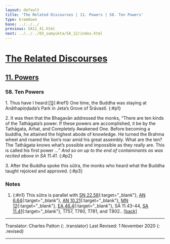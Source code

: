 ```yaml
---
layout: default
title: 'The Related Discourses | 11. Powers | 58. Ten Powers'
type: kramdown
base: ../../../
previous: SA11_41.html
next: ../../../03_samyukta/SA_12/index.html
---
```


# [The Related Discourses](../../../03_samyukta/)
## [11. Powers](../../../03_samyukta/SA_11/)
### 58. Ten Powers

1\. Thus have I heard:[\[1\]](#n1){:#ref1} One time, the Buddha was staying at Anāthapiṇḍada’s Park in Jeta’s Grove of Śrāvastī.
{:#p1}

2\. It was then that the Bhagavān addressed the monks, “There are ten kinds of the Tathāgata’s power. If these powers are accomplished, it be by the Tathāgata, Arhat, and Completely Awakened One. Before becoming a buddha, he attained the highest abode of knowledge. He turned the Brahma wheel and roared the lion’s roar amid his great assembly. What are the ten? The Tathāgata knows what’s possible and impossible as they really are. This is called his first power …” *And so on up to the end of contaminants as was recited above in SA 11.41.*
{:#p2}

3\. After the Buddha spoke this sūtra, the monks who heard what the Buddha taught rejoiced and approved.
{:#p3}

### Notes

1. {:#n1} This sūtra is parallel with [SN 22.58](https://suttacentral.net/sn22.58){:target="_blank"}, [AN 6.64](https://suttacentral.net/an6.64){:target="_blank"}, [AN 10.21](https://suttacentral.net/an10.21){:target="_blank"}, [MN 12](https://suttacentral.net/mn12){:target="_blank"}, [EA 46.4](../../ekottarika/46/EA_46_04.html){:target="_blank"}, SĀ 11.43-44, [SA 11.41](SA11_41.html){:target="_blank"}, T757, T780, T781, and T802.. [\[back\]](#ref1)

---

Translator: Charles Patton
{: .translator}
Last Revised: 1 November 2020
{: .revised}

---